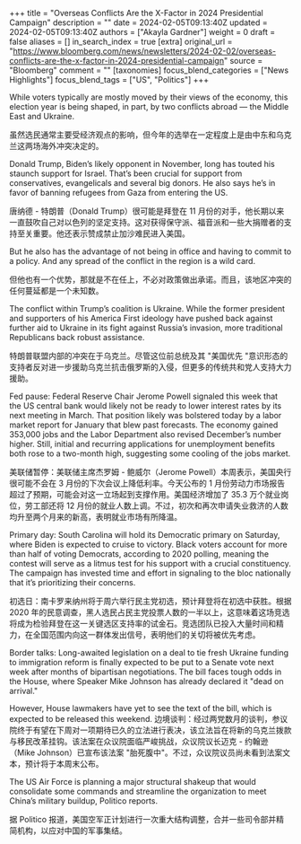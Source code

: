 +++
title = "Overseas Conflicts Are the X-Factor in 2024 Presidential Campaign"
description = ""
date = 2024-02-05T09:13:40Z
updated = 2024-02-05T09:13:40Z
authors = ["Akayla Gardner"]
weight = 0
draft = false
aliases = []
in_search_index = true
[extra]
original_url = "https://www.bloomberg.com/news/newsletters/2024-02-02/overseas-conflicts-are-the-x-factor-in-2024-presidential-campaign"
source = "Bloomberg"
comment = ""
[taxonomies]
focus_blend_categories = ["News Highlights"]
focus_blend_tags = ["US", "Politics"]
+++

While voters typically are mostly moved by their views of the economy, this election year is being shaped, in part, by two conflicts abroad — the Middle East and Ukraine.

虽然选民通常主要受经济观点的影响，但今年的选举在一定程度上是由中东和乌克兰这两场海外冲突决定的。

Donald Trump, Biden’s likely opponent in November, long has touted his staunch support for Israel. That’s been crucial for support from conservatives, evangelicals and several big donors. He also says he’s in favor of banning refugees from Gaza from entering the US.

唐纳德 - 特朗普（Donald Trump）很可能是拜登在 11 月份的对手，他长期以来一直鼓吹自己对以色列的坚定支持。这对获得保守派、福音派和一些大捐赠者的支持至关重要。他还表示赞成禁止加沙难民进入美国。

But he also has the advantage of not being in office and having to commit to a policy. And any spread of the conflict in the region is a wild card.

但他也有一个优势，那就是不在任上，不必对政策做出承诺。而且，该地区冲突的任何蔓延都是一个未知数。

The conflict within Trump’s coalition is Ukraine. While the former president and supporters of his America First ideology have pushed back against further aid to Ukraine in its fight against Russia’s invasion, more traditional Republicans back robust assistance.

特朗普联盟内部的冲突在于乌克兰。尽管这位前总统及其 "美国优先 "意识形态的支持者反对进一步援助乌克兰抗击俄罗斯的入侵，但更多的传统共和党人支持大力援助。

Fed pause: Federal Reserve Chair Jerome Powell signaled this week that the US central bank would likely not be ready to lower interest rates by its next meeting in March. That position likely was bolstered today by a labor market report for January that blew past forecasts. The economy gained 353,000 jobs and the Labor Department also revised December’s number higher. Still, initial and recurring applications for unemployment benefits both rose to a two-month high, suggesting some cooling of the jobs market.

美联储暂停：美联储主席杰罗姆 - 鲍威尔（Jerome Powell）本周表示，美国央行很可能不会在 3 月份的下次会议上降低利率。今天公布的 1 月份劳动力市场报告超过了预期，可能会对这一立场起到支撑作用。美国经济增加了 35.3 万个就业岗位，劳工部还将 12 月份的就业人数上调。不过，初次和再次申请失业救济的人数均升至两个月来的新高，表明就业市场有所降温。

Primary day: South Carolina will hold its Democratic primary on Saturday, where Biden is expected to cruise to victory. Black voters account for more than half of voting Democrats, according to 2020 polling, meaning the contest will serve as a litmus test for his support with a crucial constituency. The campaign has invested time and effort in signaling to the bloc nationally that it’s prioritizing their concerns.

初选日：南卡罗来纳州将于周六举行民主党初选，预计拜登将在初选中获胜。根据 2020 年的民意调查，黑人选民占民主党投票人数的一半以上，这意味着这场竞选将成为检验拜登在这一关键选区支持率的试金石。竞选团队已投入大量时间和精力，在全国范围内向这一群体发出信号，表明他们的关切将被优先考虑。

Border talks: Long-awaited legislation on a deal to tie fresh Ukraine funding to immigration reform is finally expected to be put to a Senate vote next week after months of bipartisan negotiations. The bill faces tough odds in the House, where Speaker Mike Johnson has already declared it "dead on arrival."

However, House lawmakers have yet to see the text of the bill, which is expected to be released this weekend.
边境谈判：经过两党数月的谈判，参议院终于有望在下周对一项期待已久的立法进行表决，该立法旨在将新的乌克兰拨款与移民改革挂钩。该法案在众议院面临严峻挑战，众议院议长迈克 - 约翰逊（Mike Johnson）已宣布该法案 "胎死腹中"。不过，众议院议员尚未看到法案文本，预计将于本周末公布。

The US Air Force is planning a major structural shakeup that would consolidate some commands and streamline the organization to meet China’s military buildup, Politico reports.

据 Politico 报道，美国空军正计划进行一次重大结构调整，合并一些司令部并精简机构，以应对中国的军事集结。

